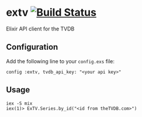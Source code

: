 # extv [![Build Status](https://travis-ci.org/paulfedory/extv.svg?branch=master)](https://travis-ci.org/paulfedory/extv)
Elixir API client for the TVDB

## Configuration

Add the following line to your `config.exs` file:

`config :extv, tvdb_api_key: "<your api key>"`


## Usage
```
iex -S mix
iex(1)> ExTV.Series.by_id("<id from theTVDB.com>")
```
